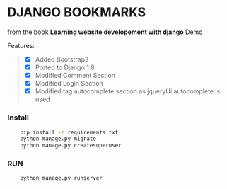# DJANGO BOOKMARKS
from the book **Learning website developement with django** [Demo](http://codefreak.pythonanywhere.com)

Features:
> - [x] Added Bootstrap3
> - [x] Ported to Django 1.8
> - [x] Modified Comment Section 
> - [x] Modified Login Section
> - [x] Modified tag autocomplete section as jqueryUi autocomplete is used

### Install
```bash
    pip install -r requirements.txt
    python manage.py migrate
    python manage.py createsuperuser
```

### RUN
```bash
    python manage.py runserver
```